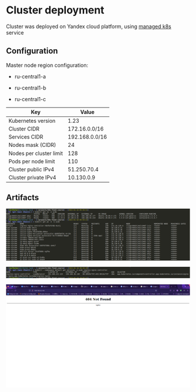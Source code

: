 # Cluster deployment

Cluster was deployed on Yandex cloud platform, using [managed k8s](https://cloud.yandex.ru/docs/managed-kubernetes/) service

## Configuration

Master node region configuration:
 * ru-central1-a

 * ru-central1-b

 * ru-central1-c



| Key      | Value           |
|-------------------------|----------------|
| Kubernetes version      | 1.23           |
| Cluster CIDR            | 172.16.0.0/16  |
| Services CIDR           | 192.168.0.0/16 |
| Nodes mask (CIDR)       | 24             |
| Nodes per cluster limit | 128            |
| Pods per node limit     | 110            |
| Cluster public IPv4     | 51.250.70.4    |
| Cluster private IPv4    | 10.130.0.9     |

## Artifacts

![get_nodes_pods](../static/step_1/get-no_get-po.png)

![get_ingress](../../static/step_1/get-ingress.png)

![ingress_404](../../static/step_1/ingress-404.png)